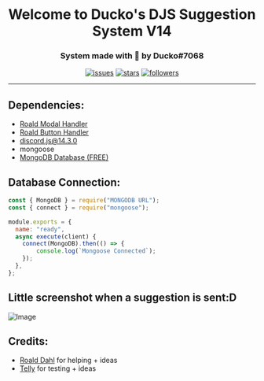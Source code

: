 <h1 align="center">Welcome to Ducko's DJS Suggestion System V14</h1>
<h3 align="center">System made with 💖 by Ducko#7068</h3>

<div align="center">
  
[![issues](https://img.shields.io/github/issues/DuckoDas/DuckoDas?style=for-the-badge&color=d84559)](https://github.com/DuckoDas/DJS-Suggestion-System-v14)
[![stars](https://img.shields.io/github/stars/duckodas?color=009F81&label=stars&style=for-the-badge)](https://github.com/DuckoDas/DJS-Suggestion-System-v14)
[![followers](https://img.shields.io/github/followers/DuckoDas?color=009F81&style=for-the-badge)](https://github.com/DuckoDas/)

</div>
<hr>

## **Dependencies:**
- [Roald Modal Handler](https://github.com/RoaldDahl/Modal-Handler)
- [Roald Button Handler](https://github.com/RoaldDahl/Button-Handler)
- discord.js@14.3.0
- mongoose
- [MongoDB Database (FREE)](https://www.mongodb.com/)

## **Database Connection:**
```js
const { MongoDB } = require("MONGODB URL");
const { connect } = require("mongoose");

module.exports = {
  name: "ready",
  async execute(client) {
    connect(MongoDB).then(() => {
        console.log(`Mongoose Connected`);
    });
  },
};
```

## Little screenshot when a suggestion is sent:D
![Image](https://media.discordapp.net/attachments/1017511503139704852/1019974357885395017/unknown.png)

## **Credits:**
- [Roald Dahl](https://github.com/RoaldDahl/Modal-Handler) for helping + ideas
- [Telly](https://github.com/CantTelly) for testing + ideas
